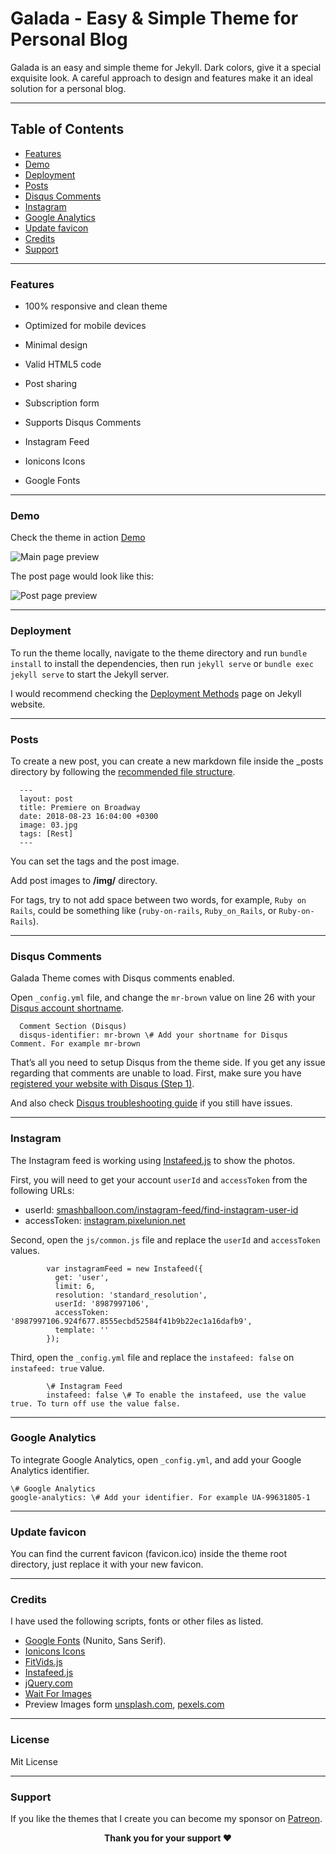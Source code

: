Galada - Easy & Simple Theme for Personal Blog
======
Galada is an easy and simple theme for Jekyll. Dark colors, give it a special exquisite look. A careful approach to design and features make it an ideal solution for a personal blog.

* * *

Table of Contents
-----------------
*   [Features](#features)
*   [Demo](#demo)
*   [Deployment](#deployment)
*   [Posts](#posts)
*   [Disqus Comments](#DisqusComments)
*   [Instagram](#instagram)
*   [Google Analytics](#GoogleAnalytics)
*   [Update favicon](#UpdateFavicon)
*   [Credits](#Credits)
*   [Support](#Support)

* * *

### Features

* 100% responsive and clean theme

* Optimized for mobile devices

* Minimal design

* Valid HTML5 code

* Post sharing

* Subscription form

* Supports Disqus Comments

* Instagram Feed

* Ionicons Icons

* Google Fonts


* * *

### Demo

Check the theme in action [Demo](https://artemsheludko.github.io/galada/)

![Main page preview](https://github.com/artemsheludko/galada/blob/master/img/galada-main-page.jpg?raw=true)

The post page would look like this:

![Post page preview](https://github.com/artemsheludko/galada/blob/master/img/galada-post.jpg?raw=true)

* * *

### Deployment

To run the theme locally, navigate to the theme directory and run `bundle install` to install the dependencies, then run `jekyll serve` or `bundle exec jekyll serve` to start the Jekyll server.

I would recommend checking the [Deployment Methods](https://jekyllrb.com/docs/deployment-methods/) page on Jekyll website.

* * *

### Posts

To create a new post, you can create a new markdown file inside the \_posts directory by following the [recommended file structure](https://jekyllrb.com/docs/posts/#creating-post-files).

      ---
      layout: post
      title: Premiere on Broadway
      date: 2018-08-23 16:04:00 +0300
      image: 03.jpg
      tags: [Rest]
      ---
          

You can set the tags and the post image.

Add post images to **/img/** directory.

For tags, try to not add space between two words, for example, `Ruby on Rails`, could be something like (`ruby-on-rails`, `Ruby_on_Rails`, or `Ruby-on-Rails`).

* * *

### Disqus Comments

Galada Theme comes with Disqus comments enabled.

Open `_config.yml` file, and change the `mr-brown` value on line 26 with your [Disqus account shortname](https://help.disqus.com/customer/portal/articles/466208).

      Comment Section (Disqus)
      disqus-identifier: mr-brown \# Add your shortname for Disqus Comment. For example mr-brown
          

That’s all you need to setup Disqus from the theme side. If you get any issue regarding that comments are unable to load. First, make sure you have [registered your website with Disqus (Step 1)](https://help.disqus.com/customer/portal/articles/466182-publisher-quick-start-guide).

And also check [Disqus troubleshooting guide](https://help.disqus.com/customer/portal/articles/472007-i-m-receiving-the-message-%22we-were-unable-to-load-disqus-%22) if you still have issues.

* * *

### Instagram

The Instagram feed is working using [Instafeed.js](http://instafeedjs.com/) to show the photos.

First, you will need to get your account `userId` and `accessToken` from the following URLs:

*   userId: [smashballoon.com/instagram-feed/find-instagram-user-id](https://smashballoon.com/instagram-feed/find-instagram-user-id/)
*   accessToken: [instagram.pixelunion.net](http://instagram.pixelunion.net/)

Second, open the `js/common.js` file and replace the `userId` and `accessToken` values.

            var instagramFeed = new Instafeed({
              get: 'user',
              limit: 6,
              resolution: 'standard_resolution',
              userId: '8987997106',
              accessToken: '8987997106.924f677.8555ecbd52584f41b9b22ec1a16dafb9',
              template: ''
            });
          

Third, open the `_config.yml` file and replace the `instafeed: false` on `instafeed: true` value.

            \# Instagram Feed
            instafeed: false \# To enable the instafeed, use the value true. To turn off use the value false.
          

* * *

### Google Analytics

To integrate Google Analytics, open `_config.yml`, and add your Google Analytics identifier.

    \# Google Analytics
    google-analytics: \# Add your identifier. For example UA-99631805-1
          

* * *

### Update favicon

You can find the current favicon (favicon.ico) inside the theme root directory, just replace it with your new favicon.

* * *

### Credits

I have used the following scripts, fonts or other files as listed.

*   [Google Fonts](https://fonts.google.com/specimen/Nunito) (Nunito, Sans Serif).
*   [Ionicons Icons](https://ionicons.com/)
*   [FitVids.js](http://fitvidsjs.com/)
*   [Instafeed.js](http://instafeedjs.com/)
*   [jQuery.com](https://jquery.com/)
*   [Wait For Images](https://github.com/alexanderdickson/waitForImages)
*   Preview Images form [unsplash.com](https://unsplash.com/), [pexels.com](https://www.pexels.com/)

* * *
### License

Mit License

* * *

### Support

<p>If you like the themes that I create you can become my sponsor on <a href="https://www.patreon.com/artemsheludko" target="_blank">Patreon</a>.
<p align="center"><b>Thank you for your support ❤️</b></p>

